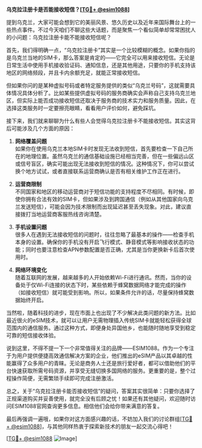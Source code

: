 **乌克拉注册卡是否能接收短信？[[TG💪+ @esim1088](https://t.me/s/esim1088)]**

提到乌克兰，大家可能会想到它的美丽风景、悠久历史以及近年来国际舞台上的一些热点事件。不过今天咱们不聊这些大话题，而是聚焦一个看似简单却常常困扰人的小问题：乌克拉注册卡能不能接收短信呢？

首先，我们得明确一点，“乌克拉注册卡”其实是一个比较模糊的概念。如果你指的是乌克兰当地的SIM卡，那么答案是肯定的——它完全可以用来接收短信。无论是日常生活中使用手机接收验证码、通知信息，还是其他用途，只要你的手机支持该地区的网络频段，并且卡内余额充足，就能正常接收短信。

但如果你问的是某种虚拟号码或者特定服务提供的类似“乌克兰号码”，这就需要具体情况具体分析了。比如某些提供虚拟号码的服务商确实会声称自己支持乌克兰地区，但实际上能否成功接收短信还取决于服务商的技术实力和服务质量。因此，在选择这类服务时一定要擦亮眼睛，看看用户评价如何，避免踩坑。

接下来，我们就来聊聊为什么有些人会觉得乌克拉注册卡不能接收短信。其实这背后可能涉及几个方面的原因：

1. **网络覆盖问题**  
   如果你在使用乌克兰本地SIM卡时发现无法收到短信，首先要检查一下自己所在的地理位置。虽然乌克兰的通信基础设施已经相当完善，但在一些偏远山区或信号盲区，确实可能出现无法接收到短信的情况。这种情况下，你可以尝试换个地方试试，或者直接联系运营商确认是否有相关维护工作正在进行。

2. **运营商限制**  
   不同国家和地区的移动运营商对于短信功能的支持程度不尽相同。有时候，即使你拥有合法有效的SIM卡，但如果涉及到跨国通信（例如从其他国家向乌克兰发送短信），可能会因为技术限制而出现延迟甚至丢失现象。对此，建议直接拨打当地运营商客服热线咨询清楚。

3. **手机设置问题**  
   很多人在遇到无法接收短信的问题时，往往忽略了最基本的操作——检查手机本身的设置。确保你的手机没有开启飞行模式、静音模式等影响接收状态的功能；同时也要注意检查APN参数配置是否正确，尤其是当你更换新卡后首次使用时。

4. **网络环境变化**  
   随着互联网的发展，越来越多的人开始依赖Wi-Fi进行通讯。然而，当你的设备处于仅Wi-Fi连接的状态下时，某些依赖于蜂窝数据网络才能完成的操作（如接收短信）就可能受到影响。所以，如果条件允许的话，尽量保持蜂窝数据始终开启。

当然啦，随着科技的进步，现在市面上也出现了不少解决此类问题的新方法。比如最近很火的eSIM技术，就可以让用户无需物理插入传统SIM卡就能轻松获得全球范围内的通信服务。通过这种方式，即便身处异国他乡，也能随时随地享受到稳定可靠的短信接收体验。

说到这里，不得不提一下一个非常值得关注的品牌——ESIM1088。作为一个专注于为用户提供便捷高效通信解决方案的企业，他们推出的eSIM产品以其卓越的性能赢得了众多用户的青睐。无论是商务人士还是旅行爱好者，都可以借助他们的平台快速获取所需号码资源，并享受无缝切换多国网络的服务。更重要的是，整个过程操作简便，无需繁琐手续即可完成注册激活。

总之，关于“乌克拉注册卡能否接收短信”的疑问，答案其实很简单：只要你选择了正规渠道购买并妥善使用，就完全没有后顾之忧！如果还有其他疑问，欢迎随时访问ESIM1088官网查询更多信息。相信他们会给你带来满意的答复。

最后再强调一遍哦，如果你对这方面感兴趣的话，不妨加入我们的讨论群组[[TG💪+ @esim1088](https://t.me/s/esim1088)]，与其他同样热衷于探索新技术的朋友一起交流心得吧！

[[TG💪+ @esim1088](https://t.me/s/esim1088) ![Image](https://i.postimg.cc/4NQfJmqS/Snipaste-2025-05-13-00-14-12.png)]
